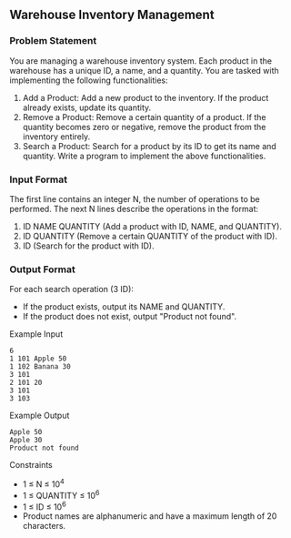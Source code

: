 ## Warehouse Inventory Management

### Problem Statement
You are managing a warehouse inventory system. Each product in the warehouse has a unique ID, a name, and a quantity. You are tasked with implementing the following functionalities:

1. Add a Product: Add a new product to the inventory. If the product already exists, update its quantity.
2. Remove a Product: Remove a certain quantity of a product. If the quantity becomes zero or negative, remove the product from the inventory entirely.
3. Search a Product: Search for a product by its ID to get its name and quantity.
Write a program to implement the above functionalities.

### Input Format
The first line contains an integer N, the number of operations to be performed.
The next N lines describe the operations in the format:

1. ID NAME QUANTITY (Add a product with ID, NAME, and QUANTITY).
2. ID QUANTITY (Remove a certain QUANTITY of the product with ID).
3. ID (Search for the product with ID).

### Output Format
For each search operation (3 ID):

* If the product exists, output its NAME and QUANTITY.
* If the product does not exist, output "Product not found".

Example Input

```
6
1 101 Apple 50
1 102 Banana 30
3 101
2 101 20
3 101
3 103

```

Example Output

```
Apple 50
Apple 30
Product not found
```

Constraints
* 1 ≤ N ≤ 10<sup>4</sup>
* 1 ≤ QUANTITY ≤ 10<sup>6</sup>
* 1 ≤ ID ≤ 10<sup>6</sup>
* Product names are alphanumeric and have a maximum length of 20 characters.





